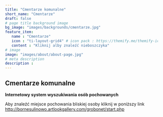 ```yaml
---
title: "Cmentarze komunalne"
short_name: "Cmentarze"
draft: false
# page title background image
bg_image: "images/backgrounds/cmentarze.jpg"
feature_item:
   name : "Cmentarze"
   icon : "ti-layout-grid4" # icon pack : https://themify.me/themify-icons
   content : "Kliknij alby znaleźć nieboszczyka"
# image
image: "images/about/about-page.jpg"
# meta description
description : 
---
```


## Cmentarze komunalne

**Internetowy system wyszukiwania osób pochowanych**

Aby znaleźć miejsce pochowania bliskiej osoby kliknij w poniższy link
http://bornesulinowo.artlookgallery.com/grobonet/start.php
